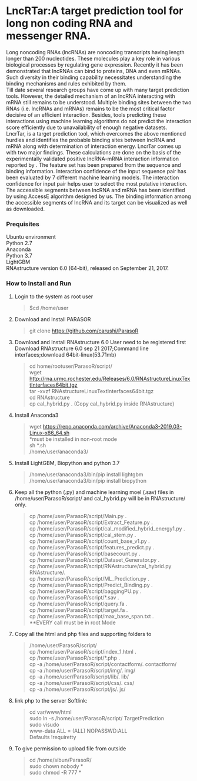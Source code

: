 # LncRTar:A target prediction tool for long non coding RNA and messenger RNA.<br />
Long noncoding RNAs (lncRNAs) are noncoding transcripts having length longer than 200 nucleotides. These molecules play a key role in various biological processes by regulating gene expression. Recently it has been demonstrated that lncRNAs can bind to proteins, DNA and even mRNAs. Such diversity in their binding capability necessitates understanding the binding mechanisms and rules exhibited by them.<br />
Till date several research groups have come up with many target prediction tools. However, the detailed mechanism of an lncRNA interacting with mRNA still remains to be understood. Multiple binding sites between the two RNAs (i.e. lncRNAs and mRNAs) remains to be the most critical factor decisive of an efficient interaction. Besides, tools predicting these interactions using machine learning algorithms do not predict the interaction score efficiently due to unavailability of enough negative datasets.<br />
LncrTar, is a target prediction tool, which overcomes the above mentioned hurdles and identifies the probable binding sites between lncRNA and mRNA along with determination of interaction energy. LncrTar comes up with two major findings. These calculations are done on the basis of the experimentally validated positive lncRNA-mRNA interaction information reported by . The feature set has been prepared from the sequence and binding information. Interaction confidence of the input sequence pair has been evaluated by 7 different machine learning models. The interaction confidence for input pair helps user to select the most putative interaction. The accessible segments between lncRNA and mRNA has been identified by using AccessE algorithm designed by us. The binding information among the accessible segments of lncRNA and its target can be visualized as well as downloaded.
### Prequisites
Ubuntu environment<br />
Python 2.7<br />
Anaconda<br />
Python 3.7<br />
LightGBM <br />
RNAstructure version 6.0 (64-bit), released on September 21, 2017.<br />


### How to Install and Run
1. Login to the system as root user <br />
    >$cd /home/user <br />
2. Download and Install PARASOR
    > git clone https://github.com/carushi/ParasoR <br />
3. Download and Install RNAstructure 6.0
    User need to be registered first<br />
    Download RNAstructure 6.0 sep 21 2017;Command line interfaces;download 64bit-linux(53.71mb)<br />
    >cd home/rootuser/ParasoR/script/<br />
    >wget http://rna.urmc.rochester.edu/Releases/6.0/RNAstructureLinuxTextInterfaces64bit.tgz <br />
    >tar -xvzf RNAstructureLinuxTextInterfaces64bit.tgz <br />
    >cd RNAstructure <br />
    >cp cal_hybrid.py . (Copy cal_hybrid.py inside RNAstructure)<br />
4.  Install Anaconda3
    >wget https://repo.anaconda.com/archive/Anaconda3-2019.03-Linux-x86_64.sh <br />
    *must be installed in non-root mode<br />
    >sh *.sh <br />
    >/home/user/anaconda3/ <br />
5.  Install LightGBM, Biopython and python 3.7
    >/home/user/anaconda3/bin/pip install lightgbm <br />
    >/home/user/anaconda3/bin/pip install biopython <br />
6.  Keep all the python (.py) and machine learning moel (.sav) files in 
    /home/user/ParasoR/script/ and cal_hybrid.py will be in RNAstructure/ only.<br />
    >cp /home/user/ParasoR/script/Main.py . <br />
    >cp /home/user/ParasoR/script/Extract_Feature.py . <br />
    >cp /home/user/ParasoR/script/cal_modified_hybrid_energy1.py . <br />
    >cp /home/user/ParasoR/script/cal_stem.py . <br />
    >cp /home/user/ParasoR/script/count_base_v1.py .<br />
    >cp /home/user/ParasoR/script/features_predict.py . <br />
    >cp /home/user/ParasoR/script/basecount.py .<br />
    >cp /home/user/ParasoR/script/Dataset_Generator.py .<br />
    >cp /home/user/ParasoR/script/RNAstructure/cal_hybrid.py RNAstructure/.<br />
    >cp /home/user/ParasoR/script/ML_Prediction.py .<br />
    >cp /home/user/ParasoR/script/Predict_Binding.py .<br />
    >cp /home/user/ParasoR/script/baggingPU.py .<br />
    >cp /home/user/ParasoR/script/*.sav .<br />
    >cp /home/user/ParasoR/script/query.fa .<br />
    >cp /home/user/ParasoR/script/target.fa .<br />
    >cp /home/user/ParasoR/script/max_base_span.txt .<br />
    **EVERY call must be in root Mode
7.  Copy all the html and php files and supporting folders to 
    >/home/user/ParasoR/script/<br />
    >cp /home/user/ParasoR/script/index_1.html .<br />
    >cp /home/user/ParasoR/script/*.php .<br />
    >cp -a /home/user/ParasoR/script/contactform/. contactform/<br />
    >cp -a /home/user/ParasoR/script/img/. img/<br />
    >cp -a /home/user/ParasoR/script/lib/. lib/<br />
    >cp -a /home/user/ParasoR/script/css/. css/<br />
    >cp -a /home/user/ParasoR/script/js/. js/<br />
8.  link php to the server
    Softlink:
    >cd var/www/html<br />
    >sudo ln -s /home/user/ParasoR/script/ TargetPrediction<br />
    >sudo visudo<br />
    >www-data ALL = (ALL) NOPASSWD:ALL<br />
    >Defaults  !requiretty
9. To give permission to upload file from outside
    >cd /home/sibun/ParasoR/<br />
    >sudo chown nobody *<br />
    >sudo chmod -R 777 *<br />
    
    

 
